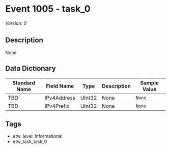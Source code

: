 # Event 1005 - task_0
###### Version: 0

## Description
None

## Data Dictionary
|Standard Name|Field Name|Type|Description|Sample Value|
|---|---|---|---|---|
|TBD|IPv4Address|UInt32|None|`None`|
|TBD|IPv4Prefix|UInt32|None|`None`|

## Tags
* etw_level_Informational
* etw_task_task_0